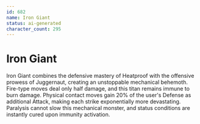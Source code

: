 ```yaml
---
id: 682
name: Iron Giant
status: ai-generated
character_count: 295
---
```


# Iron Giant

Iron Giant combines the defensive mastery of Heatproof with the offensive prowess of Juggernaut, creating an unstoppable mechanical behemoth. Fire-type moves deal only half damage, and this titan remains immune to burn damage. Physical contact moves gain 20% of the user's Defense as additional Attack, making each strike exponentially more devastating. Paralysis cannot slow this mechanical monster, and status conditions are instantly cured upon immunity activation.